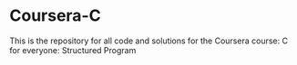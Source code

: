 # Coursera-C
This is the repository for all code and solutions for the Coursera course: C for everyone: Structured Program 
